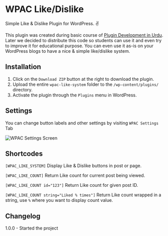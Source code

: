 # WPAC Like/Dislike
Simple Like &amp; Dislike Plugin for WordPress. :v:

This plugin was created during basic course of <a href="https://wpacademy.pk/course/wordpress-plugin-development-for-beginners-in-urdu-hindi/" target="_blank">Plugin Development in Urdu</a>. Later we decided to distribute this code so students can use it and even try to improve it for educational purpose.
You can even use it as-is on your WordPress blogs to have a nice & simple like/dislike system.

## Installation

1. Click on the `Download ZIP` button at the right to download the plugin.
2. Upload the entire `wpac-like-system` folder to the `/wp-content/plugins/` directory.
3. Activate the plugin through the `Plugins` menu in WordPress.

## Settings
You can change button labels and other settings by visiting `WPAC Settings` Tab

<img src="https://user-images.githubusercontent.com/38207694/46508463-16800a00-c857-11e8-90c0-e2d844731604.png" alt="WPAC Settings Screen">

## Shortcodes
`[WPAC_LIKE_SYSTEM]` Display Like & Dislike buttons in post or page. 

`[WPAC_LIKE_COUNT]` Return Like count for current post being viewed.

`[WPAC_LIKE_COUNT id="123"]` Return Like count for given post ID.

`[WPAC_LIKE_COUNT string="Liked % times"]` Return Like count wrapped in a string, use `%` where you want to display count value.


## Changelog
1.0.0 - Started the project